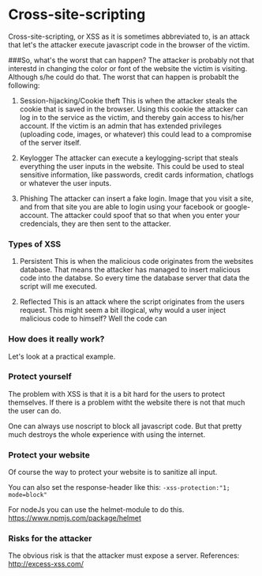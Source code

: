 # Cross-site-scripting

Cross-site-scripting, or XSS as it is sometimes abbreviated to, is an attack that let's the attacker execute javascript code in the browser of the victim.

###So, what's the worst that can happen?
The attacker is probably not that interestd in changing the color or font of the website the victim is visiting. Although s/he could do that. The worst that can happen is probablt the following:

1. Session-hijacking/Cookie theft
This is when the attacker steals the cookie that is saved in the browser. Using this cookie the attacker can log in to the service as the victim, and thereby gain access to his/her account. If the victim is an admin that has extended privileges (uploading code, images, or whatever) this could lead to a compromise of the server itself.

2. Keylogger
The attacker can execute a keylogging-script that steals everything the user inputs in the website. This could be used to steal sensitive information, like passwords, credit cards information, chatlogs or whatever the user inputs.

3. Phishing
The attacker can insert a fake login. Image that you visit a site, and from that site you are able to login using your facebook or google-account. The attacker could spoof that so that when you enter your credencials, they are then sent to the attacker. 

### Types of XSS

1. Persistent
This is when the malicious code originates from the websites database. That means the attacker has managed to insert malicious code into the databse. So every time the database server that data the script will me executed.

2. Reflected
This is an attack where the script originates from the users request. This might seem a bit illogical, why would a user inject malicious code to himself? Well the code can 

### How does it really work?
Let's look at a practical example.


### Protect yourself

The problem with XSS is that it is a bit hard for the users to protect themselves. If there is a problem witht the website there is not that much the user can do.

One can always use noscript to block all javascript code. But that pretty much destroys the whole experience with using the internet.

### Protect your website
Of course the way to protect your website is to sanitize all input. 

You can also set the response-header like this:
`-xss-protection:"1; mode=block"`

For nodeJs you can use the helmet-module to do this.
https://www.npmjs.com/package/helmet


### Risks for the attacker
The obvious risk is that the attacker must expose a server. 
References:
http://excess-xss.com/